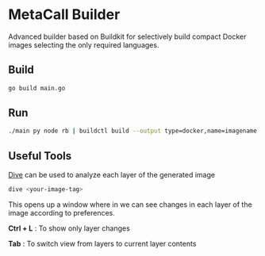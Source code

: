 # MetaCall Builder

Advanced builder based on Buildkit for selectively build compact Docker images selecting the only required languages.

## Build

```sh
go build main.go
```

## Run

```sh
./main py node rb | buildctl build --output type=docker,name=imagename | docker load
```
## Useful Tools

[Dive](https://github.com/wagoodman/dive) can be used to analyze each layer of the generated image

```sh
dive <your-image-tag>
```
This opens up a window where in we can see changes in each layer of the image according to preferences.

**Ctrl + L** : To show only layer changes

**Tab** : To switch view from layers to current layer contents



